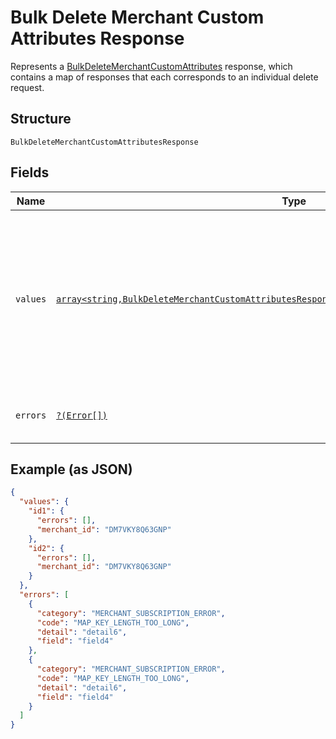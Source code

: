 
# Bulk Delete Merchant Custom Attributes Response

Represents a [BulkDeleteMerchantCustomAttributes](../../doc/apis/merchant-custom-attributes.md#bulk-delete-merchant-custom-attributes) response,
which contains a map of responses that each corresponds to an individual delete request.

## Structure

`BulkDeleteMerchantCustomAttributesResponse`

## Fields

| Name | Type | Tags | Description | Getter | Setter |
|  --- | --- | --- | --- | --- | --- |
| `values` | [`array<string,BulkDeleteMerchantCustomAttributesResponseMerchantCustomAttributeDeleteResponse>`](../../doc/models/bulk-delete-merchant-custom-attributes-response-merchant-custom-attribute-delete-response.md) | Required | A map of responses that correspond to individual delete requests. Each response has the<br>same key as the corresponding request. | getValues(): array | setValues(array values): void |
| `errors` | [`?(Error[])`](../../doc/models/error.md) | Optional | Any errors that occurred during the request. | getErrors(): ?array | setErrors(?array errors): void |

## Example (as JSON)

```json
{
  "values": {
    "id1": {
      "errors": [],
      "merchant_id": "DM7VKY8Q63GNP"
    },
    "id2": {
      "errors": [],
      "merchant_id": "DM7VKY8Q63GNP"
    }
  },
  "errors": [
    {
      "category": "MERCHANT_SUBSCRIPTION_ERROR",
      "code": "MAP_KEY_LENGTH_TOO_LONG",
      "detail": "detail6",
      "field": "field4"
    },
    {
      "category": "MERCHANT_SUBSCRIPTION_ERROR",
      "code": "MAP_KEY_LENGTH_TOO_LONG",
      "detail": "detail6",
      "field": "field4"
    }
  ]
}
```

